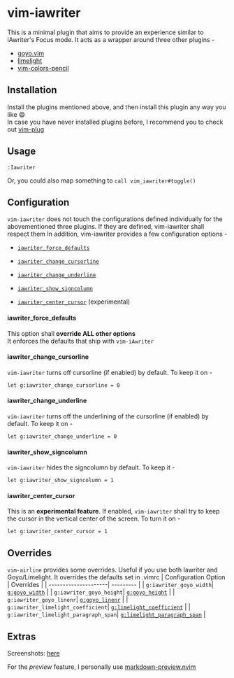 # vim-iawriter
This is a minimal plugin that aims to provide an experience similar to iAwriter's Focus mode. It acts as a wrapper around three other plugins -
* [goyo.vim](https://github.com/junegunn/goyo.vim)
* [limelight](https://github.com/junegunn/limelight.vim)
* [vim-colors-pencil](https://github.com/reedes/vim-colors-pencil)

## Installation
Install the plugins mentioned above, and then install this plugin any way you like :smile: <br/>
In case you have never installed plugins before, I recommend you to check out [vim-plug](https://github.com/junegunn/vim-plug)

## Usage
`:Iawriter`

Or, you could also map something to `call vim_iawriter#toggle()`

## Configuration
`vim-iawriter` does not touch the configurations defined individually for the abovementioned three plugins. If they are defined, vim-iawriter shall respect them
In addition, vim-iawriter provides a few configuration options -
* [`iawriter_force_defaults`][1.1]
* [`iawriter_change_cursorline`][1.2]
* [`iawriter_change_underline`][1.3]
* [`iawriter_show_signcolumn`][1.4]
* [`iawriter_center_cursor`][1.5] (experimental)

  [1.1]: #iawriter_force_defaults
  [1.2]: #iawriter_change_cursorline
  [1.3]: #iawriter_change_underline
  [1.4]: #iawriter_show_signcolumn
  [1.5]: #iawriter_center_cursor

#### iawriter_force_defaults
This option shall **override ALL other options** <br/>
It enforces the defaults that ship with `vim-iAwriter`

#### iawriter_change_cursorline
`vim-iawriter` turns off cursorline (if enabled) by default. To keep it on -
```vim
let g:iawriter_change_cursorline = 0
```

#### iawriter_change_underline
`vim-iawriter` turns off the underlining of the cursorline (if enabled) by default. To keep it on -
```vim
let g:iawriter_change_underline = 0
```

#### iawriter_show_signcolumn
`vim-iawriter` hides the signcolumn by default. To keep it -
```vim
let g:iawriter_show_signcolumn = 1
```

#### iawriter_center_cursor
This is an **experimental feature**. If enabled, `vim-iawriter` shall try to keep the cursor in the vertical center of the screen. To turn it on -
```vim
let g:iawriter_center_cursor = 1
```

## Overrides
`vim-airline` provides some overrides. Useful if you use both Iawriter and Goyo/Limelight. It overrides the defaults set in .vimrc
| Configuration Option | Overrides |
| ---------------------| --------- |
| `g:iawriter_goyo_width`| [`g:goyo_width`][2.1] |
| `g:iawriter_goyo_height`| [`g:goyo_height`][2.2] |
| `g:iawriter_goyo_linenr`| [`g:goyo_linenr`][2.3] |
| `g:iawriter_limelight_coefficient`| [`g:limelight_coefficient`][2.4] |
| `g:iawriter_limelight_paragraph_span`| [`g:limelight_paragraph_span`][2.5] |

  [2.1]: https://github.com/junegunn/goyo.vim#configuration
  [2.2]: https://github.com/junegunn/goyo.vim#configuration
  [2.3]: https://github.com/junegunn/goyo.vim#configuration
  [2.4]: https://github.com/junegunn/limelight.vim#options
  [2.5]: https://github.com/junegunn/limelight.vim#options

## Extras
Screenshots: [here](https://github.com/subnut/vim-iawriter/issues/2)

For the _preview_ feature, I personally use [markdown-preview.nvim](https://github.com/iamcco/markdown-preview.nvim)
